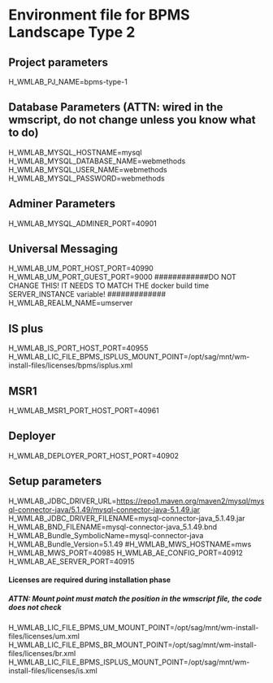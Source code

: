 # Environment file for BPMS Landscape Type 2

## Project parameters
H_WMLAB_PJ_NAME=bpms-type-1

## Database Parameters (ATTN: wired in the wmscript, do not change unless you know what to do)
H_WMLAB_MYSQL_HOSTNAME=mysql
H_WMLAB_MYSQL_DATABASE_NAME=webmethods
H_WMLAB_MYSQL_USER_NAME=webmethods
H_WMLAB_MYSQL_PASSWORD=webmethods

## Adminer Parameters
H_WMLAB_MYSQL_ADMINER_PORT=40901

## Universal Messaging
H_WMLAB_UM_PORT_HOST_PORT=40990
H_WMLAB_UM_PORT_GUEST_PORT=9000
############DO NOT CHANGE THIS! IT NEEDS TO MATCH THE docker build time SERVER_INSTANCE variable! #############
H_WMLAB_REALM_NAME=umserver

## IS plus
H_WMLAB_IS_PORT_HOST_PORT=40955
H_WMLAB_LIC_FILE_BPMS_ISPLUS_MOUNT_POINT=/opt/sag/mnt/wm-install-files/licenses/bpms/isplus.xml

## MSR1
H_WMLAB_MSR1_PORT_HOST_PORT=40961

## Deployer
H_WMLAB_DEPLOYER_PORT_HOST_PORT=40902

## Setup parameters
H_WMLAB_JDBC_DRIVER_URL=https://repo1.maven.org/maven2/mysql/mysql-connector-java/5.1.49/mysql-connector-java-5.1.49.jar
H_WMLAB_JDBC_DRIVER_FILENAME=mysql-connector-java_5.1.49.jar
H_WMLAB_BND_FILENAME=mysql-connector-java_5.1.49.bnd
H_WMLAB_Bundle_SymbolicName=mysql-connector-java
H_WMLAB_Bundle_Version=5.1.49
#H_WMLAB_MWS_HOSTNAME=mws
H_WMLAB_MWS_PORT=40985
H_WMLAB_AE_CONFIG_PORT=40912
H_WMLAB_AE_SERVER_PORT=40915

#### Licenses are required during installation phase
##### ATTN: Mount point must match the position in the wmscript file, the code does not check

H_WMLAB_LIC_FILE_BPMS_UM_MOUNT_POINT=/opt/sag/mnt/wm-install-files/licenses/um.xml
H_WMLAB_LIC_FILE_BPMS_BR_MOUNT_POINT=/opt/sag/mnt/wm-install-files/licenses/br.xml
H_WMLAB_LIC_FILE_BPMS_ISPLUS_MOUNT_POINT=/opt/sag/mnt/wm-install-files/licenses/is.xml
